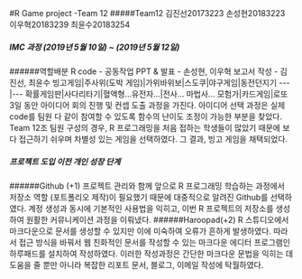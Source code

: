#R Game project -Team 12 
#####Team12 
김진선20173223
손성현20183223
이우혁20183239
최윤수20183254
##### IMC 과정 (2019년 5월 10일) ~ (2019년 5월 12일)
######역할배분
R code - 공동작업
PPT & 발표 - 손성현, 이우혁 
보고서 작성 - 김진선, 최윤수
빙고게임|주사위(도박 게임)|가위바위보|스도쿠|야구게임|동전던지기
---|---
확률게임판|사다리타기|혈액형...유전자...|전사... 마법사... 모험가|카드게임|로또
3일 동안 아이디어 회의 진행 및 컨셉 도출 과정을 가진다. 아이디어 선택 과정은 실제 code를 팀원 다 같이 참여할 수 있도록 함수의 난이도 조정이 가능한 부분을 찾았다. Team 12조 팀원 구성의 경우, R 프로그래밍을 처음 접하는 학생들이 많았기 때문에 보다 접근하기 쉬우며 차별성 있는 게임을 선택하였다. 그 결과, 빙고 게임을 채택되었다.
##### 프로젝트 도입 이전 개인 성장 단계
######Github (+1)
프로젝트 관리와 함께 앞으로 R 프로그래밍 학습하는 과정에서 저장소 역할 (포트폴리오 제작)이 필요했기 때문에 대중적으로 알려진 Github를 선택하였다. 계정 생성과 동시에 기본적인 사용법을 익히고, 이번 R 프로젝트의 저장소를 생성하여 원활한 커뮤니케이션 과정을 이뤄냈다.
######Haroopad(+2)
R 스튜디오에서 마크다운으로 문서를 생성할 수 있지만 이에 미숙하여 오류가 흔하게 발생하였다. 따라서 접근 방식을 바꿔서 웹 친화적인 문서를 작성할 수 있는 마크다운 에디터 프로그램인 하루패드를 설치하여 작성하였다. 이러한 작성과정은 간단한 마크다운 문법을 익히는 데 도움을 줄 뿐만 아니라 복잡한 리포트 문서, 블로그, 이메일 작성에 탁월하였다.
